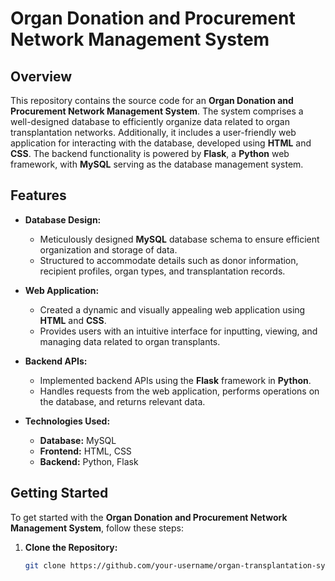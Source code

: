 # Organ Donation and Procurement Network Management System

## Overview

This repository contains the source code for an **Organ Donation and Procurement Network Management System**. The system comprises a well-designed database to efficiently organize data related to organ transplantation networks. Additionally, it includes a user-friendly web application for interacting with the database, developed using **HTML** and **CSS**. The backend functionality is powered by **Flask**, a **Python** web framework, with **MySQL** serving as the database management system.

## Features

- **Database Design:**
  - Meticulously designed **MySQL** database schema to ensure efficient organization and storage of data.
  - Structured to accommodate details such as donor information, recipient profiles, organ types, and transplantation records.

- **Web Application:**
  - Created a dynamic and visually appealing web application using **HTML** and **CSS**.
  - Provides users with an intuitive interface for inputting, viewing, and managing data related to organ transplants.

- **Backend APIs:**
  - Implemented backend APIs using the **Flask** framework in **Python**.
  - Handles requests from the web application, performs operations on the database, and returns relevant data.
  
- **Technologies Used:**
  - **Database:** MySQL
  - **Frontend:** HTML, CSS
  - **Backend:** Python, Flask

## Getting Started

To get started with the **Organ Donation and Procurement Network Management System**, follow these steps:

1. **Clone the Repository:**
   ```bash
   git clone https://github.com/your-username/organ-transplantation-system.git
